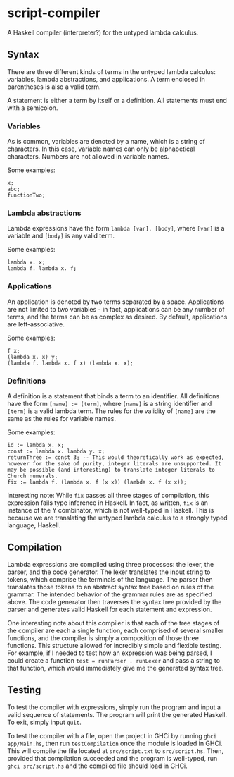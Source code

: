 # script-compiler

A Haskell compiler (interpreter?) for the untyped lambda calculus.

## Syntax

There are three different kinds of terms in the untyped lambda calculus: variables, lambda abstractions, and applications. A term enclosed in parentheses is also a valid term.

A statement is either a term by itself or a definition. All statements must end with a semicolon. 

### Variables

As is common, variables are denoted by a name, which is a string of characters. In this case, variable names can only be alphabetical characters. Numbers are not allowed in variable names.

Some examples:

```
x;
abc;
functionTwo;
```

### Lambda abstractions

Lambda expressions have the form `lambda [var]. [body]`, where `[var]` is a variable and `[body]` is any valid term.

Some examples:

```
lambda x. x;
lambda f. lambda x. f;
```

### Applications

An application is denoted by two terms separated by a space. Applications are not limited to two variables - in fact, applications can be any number of terms, and the terms can be as complex as desired. By default, applications are left-associative.

Some examples:

```
f x;
(lambda x. x) y;
(lambda f. lambda x. f x) (lambda x. x);
```

### Definitions

A definition is a statement that binds a term to an identifier. All definitions have the form `[name] := [term]`, where `[name]` is a string identifier and `[term]` is a valid lambda term. The rules for the validity of `[name]` are the same as the rules for variable names.

Some examples:

```
id := lambda x. x;
const := lambda x. lambda y. x;
returnThree := const 3; -- This would theoretically work as expected, however for the sake of purity, integer literals are unsupported. It may be possible (and interesting) to translate integer literals to Church numerals.
fix := lambda f. (lambda x. f (x x)) (lambda x. f (x x));
```

Interesting note: While `fix` passes all three stages of compilation, this expression fails type inference in Haskell. In fact, as written, `fix` is an instance of the Y combinator, which is not well-typed in Haskell. This is because we are translating the untyped lambda calculus to a strongly typed language, Haskell.

## Compilation

Lambda expressions are compiled using three processes: the lexer, the parser, and the code generator.
The lexer translates the input string to tokens, which comprise the terminals of the language.
The parser then translates those tokens to an abstract syntax tree based on rules of the grammar. The intended behavior of the grammar rules are as specified above.
The code generator then traverses the syntax tree provided by the parser and generates valid Haskell for each statement and expression.

One interesting note about this compiler is that each of the tree stages of the compiler are each a single function, each comprised of several smaller functions, and the compiler is simply a composition of those three functions. This structure allowed for incredibly simple and flexible testing. For example, if I needed to test how an expression was being parsed, I could create a function `test = runParser . runLexer` and pass a string to that function, which would immediately give me the generated syntax tree.

## Testing

To test the compiler with expressions, simply run the program and input a valid sequence of statements. The program will print the generated Haskell. To exit, simply input `quit`.

To test the compiler with a file, open the project in GHCi by running `ghci app/Main.hs`, then run `testCompilation` once the module is loaded in GHCi. This will compile the file located at `src/script.txt` to `src/script.hs`. Then, provided that compilation succeeded and the program is well-typed, run `ghci src/script.hs` and the compiled file should load in GHCi.
